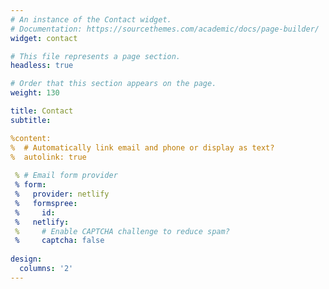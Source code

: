 ```yaml
---
# An instance of the Contact widget.
# Documentation: https://sourcethemes.com/academic/docs/page-builder/
widget: contact

# This file represents a page section.
headless: true

# Order that this section appears on the page.
weight: 130

title: Contact
subtitle:

%content:
%  # Automatically link email and phone or display as text?
%  autolink: true
  
 % # Email form provider
 % form:
 %   provider: netlify
 %   formspree:
 %     id:
 %   netlify:
 %     # Enable CAPTCHA challenge to reduce spam?
 %     captcha: false
  
design:
  columns: '2'
---
```

